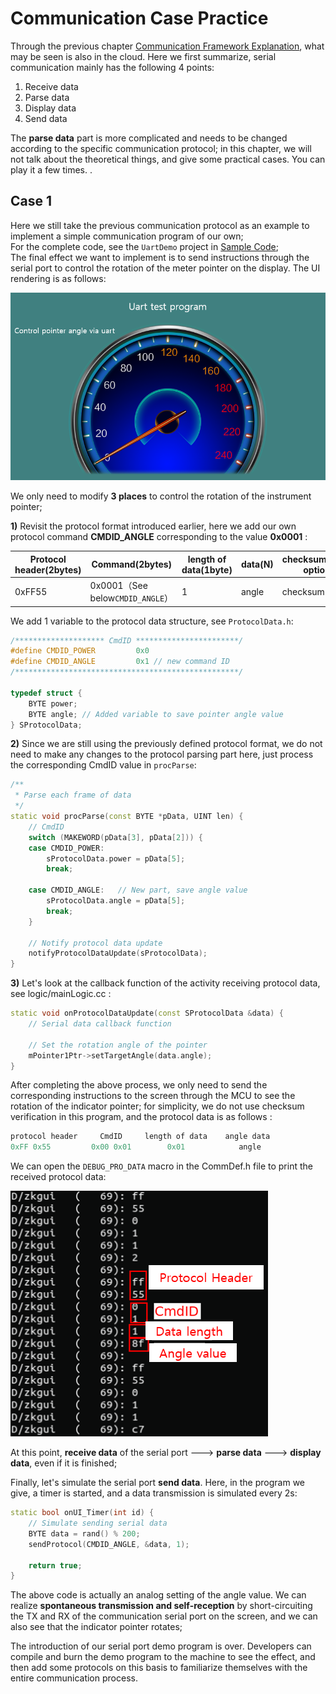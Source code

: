 
# Communication Case Practice

Through the previous chapter [Communication Framework Explanation](serial_framework.md), what may be seen is also in the cloud. Here we first summarize, serial communication mainly has the following 4 points:
1. Receive data
2. Parse data
3. Display data
4. Send data

The **parse data** part is more complicated and needs to be changed according to the specific communication protocol; in this chapter, we will not talk about the theoretical things, and give some practical cases. You can play it a few times. .

## Case 1 

Here we still take the previous communication protocol as an example to implement a simple communication program of our own;  
For the complete code, see the `UartDemo` project in [Sample Code](demo_download.md#demo_download);  
The final effect we want to implement is to send instructions through the serial port to control the rotation of the meter pointer on the display. The UI rendering is as follows:

   ![](images/uart_demo.png)

We only need to modify **3 places** to control the rotation of the instrument pointer;

**1)** Revisit the protocol format introduced earlier, here we add our own protocol command **CMDID_ANGLE** corresponding to the value **0x0001** :

| Protocol header(2bytes) | Command(2bytes) | length of data(1byte) | data(N) | checksum(1byte option) |
| --- | --- | --- | --- | --- |
| 0xFF55 | 0x0001（See below`CMDID_ANGLE`） | 1 | angle | checksum |

We add 1 variable to the protocol data structure, see `ProtocolData.h`:

```c++
/******************** CmdID ***********************/
#define CMDID_POWER			0x0
#define CMDID_ANGLE			0x1	// new command ID
/**************************************************/

typedef struct {
	BYTE power;
	BYTE angle;	// Added variable to save pointer angle value
} SProtocolData;
```
**2)** Since we are still using the previously defined protocol format, we do not need to make any changes to the protocol parsing part here, just process the corresponding CmdID value in `procParse`:

```c++
/**
 * Parse each frame of data
 */
static void procParse(const BYTE *pData, UINT len) {
	// CmdID
	switch (MAKEWORD(pData[3], pData[2])) {
	case CMDID_POWER:
		sProtocolData.power = pData[5];
		break;

	case CMDID_ANGLE:	// New part, save angle value
		sProtocolData.angle = pData[5];
		break;
	}

	// Notify protocol data update
	notifyProtocolDataUpdate(sProtocolData);
}
```
**3)** Let's look at the callback function of the activity receiving protocol data, see logic/mainLogic.cc :

```c++
static void onProtocolDataUpdate(const SProtocolData &data) {
	// Serial data callback function

	// Set the rotation angle of the pointer
	mPointer1Ptr->setTargetAngle(data.angle);
}
```
After completing the above process, we only need to send the corresponding instructions to the screen through the MCU to see the rotation of the indicator pointer; for simplicity, we do not use checksum verification in this program, and the protocol data is as follows :
```c++
protocol header     CmdID     length of data    angle data
0xFF 0x55         0x00 0x01        0x01            angle
```
We can open the `DEBUG_PRO_DATA` macro in the CommDef.h file to print the received protocol data:

![](images/serial_data.png)

At this point, **receive data** of the serial port ---> **parse data** ---> **display data**, even if it is finished; 

Finally, let's simulate the serial port **send data**. Here, in the program we give, a timer is started, and a data transmission is simulated every 2s:

```c++
static bool onUI_Timer(int id) {
	// Simulate sending serial data
	BYTE data = rand() % 200;
	sendProtocol(CMDID_ANGLE, &data, 1);

	return true;
}
```
The above code is actually an analog setting of the angle value. We can realize **spontaneous transmission and self-reception** by short-circuiting the TX and RX of the communication serial port on the screen, and we can also see that the indicator pointer rotates;

The introduction of our serial port demo program is over. Developers can compile and burn the demo program to the machine to see the effect, and then add some protocols on this basis to familiarize themselves with the entire communication process.